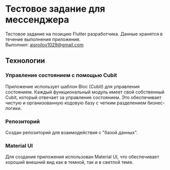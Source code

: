 # Тестовое задание для мессенджера

Тестовое задание на позицию Flutter разработчика. Данные хранятся в течение выполнения приложения.  
Выполнил: aisroilov1029@gmail.com

## Технологии

### Управление состоянием с помощью Cubit

Приложение использует шаблон Bloc (Cubit) для управления состоянием. Каждый функциональный модуль имеет свой собственный Cubit, который отвечает за управление состоянием. Это обеспечивает чистую и организованную кодовую базу с четким разделением бизнес-логики.

### Репозиторий

Создан репозиторий для взаимодействия с "базой данных".

### Material UI

Для создания приложения использован Material UI, что обеспечивает хороший внешний вид как в темной, так и в светлой теме.